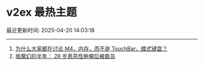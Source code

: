 # v2ex 最热主题

最近更新时间: 2025-04-20 14:03:18

--- 
1. [为什么大家都在讨论 M4，内存，而不是 TouchBar，蝶式键盘？](https://www.v2ex.com/t/1126745) 
2. [我魔幻的半年： 28 岁患恶性肿瘤后被裁员](https://www.v2ex.com/t/1126754) 
